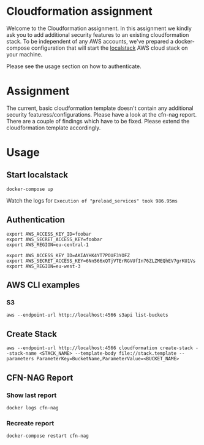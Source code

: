 # Cloudformation assignment

Welcome to the Cloudformation assignment. In this assignment we kindly ask you to add additional security features to an existing cloudformation stack.
To be independent of any AWS accounts, we've prepared a docker-compose configuration that will start the [localstack](https://github.com/localstack) AWS cloud stack on your machine. 

Please see the usage section on how to authenticate.

# Assignment

The current, basic cloudformation template doesn't contain any additional security featuress/configurations. Please have a look at the cfn-nag report. There are a couple of findings which have to be fixed. Please extend the cloudformation template accordingly.

# Usage

## Start localstack

```shell
docker-compose up
```

Watch the logs for `Execution of "preload_services" took 986.95ms`

## Authentication
```shell
export AWS_ACCESS_KEY_ID=foobar
export AWS_SECRET_ACCESS_KEY=foobar
export AWS_REGION=eu-central-1

export AWS_ACCESS_KEY_ID=AKIAYHK4YT7POUF3YOFZ
export AWS_SECRET_ACCESS_KEY=6Nn566xQTjVTErRGVUfIn76ZLZMEQhEV7grKU1Vs
export AWS_REGION=eu-west-3
```

## AWS CLI examples
### S3
```shell
aws --endpoint-url http://localhost:4566 s3api list-buckets
```

## Create Stack
```shell
aws --endpoint-url http://localhost:4566 cloudformation create-stack --stack-name <STACK_NAME> --template-body file://stack.template --parameters ParameterKey=BucketName,ParameterValue=<BUCKET_NAME>
```

## CFN-NAG Report
### Show last report
```shell
docker logs cfn-nag
```
### Recreate report
```shell
docker-compose restart cfn-nag
```
